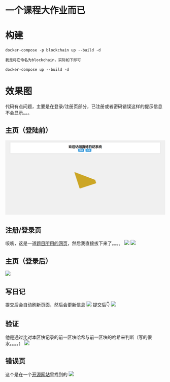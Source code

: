 # 一个课程大作业而已
# 构建
```
docker-compose -p blockchain up --build -d
```
	我是将它命名为blockchain，实际如下即可
```
docker-compose up --build -d
```
# 效果图
代码有点问题，主要是在登录/注册页部分，已注册或者密码错误这样的提示信息不会显示。。。
## 主页（登陆前）
![](./效果图/Pasted%20image%2020231212100702.png)
## 注册/登录页
咳咳，这是一道[题目所用的网页](https://www.qsnctf.com/challenges#%E7%99%BB%E5%BD%95%E5%90%8E%E5%8F%B0-142)，然后我直接拔下来了。。。。
![](https://blog.lan1oc.co/img/%E5%8C%BA%E5%9D%97%E9%93%BE%E5%A4%A7%E4%BD%9C%E4%B8%9A%E6%95%88%E6%9E%9C%E5%9B%BE/Pasted%20image%2020231212100727.png)
![](https://blog.lan1oc.co/img/%E5%8C%BA%E5%9D%97%E9%93%BE%E5%A4%A7%E4%BD%9C%E4%B8%9A%E6%95%88%E6%9E%9C%E5%9B%BE/Pasted%20image%2020231212100803.png)
## 主页（登录后）
![](https://blog.lan1oc.co/img/%E5%8C%BA%E5%9D%97%E9%93%BE%E5%A4%A7%E4%BD%9C%E4%B8%9A%E6%95%88%E6%9E%9C%E5%9B%BE/Pasted%20image%2020231212101057.png)
## 写日记
提交后会自动刷新页面，然后会更新信息
![](https://blog.lan1oc.co/img/%E5%8C%BA%E5%9D%97%E9%93%BE%E5%A4%A7%E4%BD%9C%E4%B8%9A%E6%95%88%E6%9E%9C%E5%9B%BE/Pasted%20image%2020231212101145.png)
提交后👇
![](https://blog.lan1oc.co/img/%E5%8C%BA%E5%9D%97%E9%93%BE%E5%A4%A7%E4%BD%9C%E4%B8%9A%E6%95%88%E6%9E%9C%E5%9B%BE/Pasted%20image%2020231212101208.png)
## 验证
他是通过比对本区快记录的前一区块哈希与前一区块的哈希来判断（写的很水。。。。）
![](https://blog.lan1oc.co/img/%E5%8C%BA%E5%9D%97%E9%93%BE%E5%A4%A7%E4%BD%9C%E4%B8%9A%E6%95%88%E6%9E%9C%E5%9B%BE/Pasted%20image%2020231212101225.png)
## 错误页
这个是在一个[开源网站](https://codepen.io/)里找到的
![](https://blog.lan1oc.co/img/%E5%8C%BA%E5%9D%97%E9%93%BE%E5%A4%A7%E4%BD%9C%E4%B8%9A%E6%95%88%E6%9E%9C%E5%9B%BE/Pasted%20image%2020231213094401.png)
